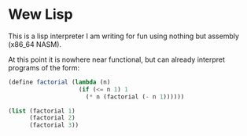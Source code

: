# Wew Lisp

This is a lisp interpreter I am writing for fun using nothing but assembly (x86_64 NASM).

At this point it is nowhere near functional, but can already interpret programs of the form:

```scheme
(define factorial (lambda (n) 
                    (if (<= n 1) 1
                      (* n (factorial (- n 1))))))

(list (factorial 1)
      (factorial 2)
      (factorial 3))

```
